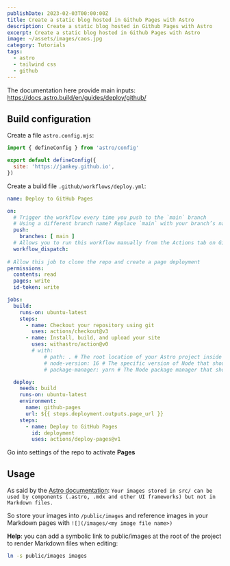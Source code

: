 ```yaml
---
publishDate: 2023-02-03T00:00:00Z
title: Create a static blog hosted in Github Pages with Astro
description: Create a static blog hosted in Github Pages with Astro
excerpt: Create a static blog hosted in Github Pages with Astro
image: ~/assets/images/caos.jpg
category: Tutorials
tags:
  - astro
  - tailwind css
  - github
---
```


The documentation here provide main inputs: https://docs.astro.build/en/guides/deploy/github/

## Build configuration

Create a file `astro.config.mjs`:
```mjs
import { defineConfig } from 'astro/config'

export default defineConfig({
  site: 'https://jamkey.github.io',
})
```

Create a build file `.github/workflows/deploy.yml`:
```yaml
name: Deploy to GitHub Pages

on:
  # Trigger the workflow every time you push to the `main` branch
  # Using a different branch name? Replace `main` with your branch’s name
  push:
    branches: [ main ]
  # Allows you to run this workflow manually from the Actions tab on GitHub.
  workflow_dispatch:
  
# Allow this job to clone the repo and create a page deployment
permissions:
  contents: read
  pages: write
  id-token: write

jobs:
  build:
    runs-on: ubuntu-latest
    steps:
      - name: Checkout your repository using git
        uses: actions/checkout@v3
      - name: Install, build, and upload your site
        uses: withastro/action@v0
        # with:
            # path: . # The root location of your Astro project inside the repository. (optional)
            # node-version: 16 # The specific version of Node that should be used to build your site. Defaults to 16. (optional)
            # package-manager: yarn # The Node package manager that should be used to install dependencies and build your site. Automatically detected based on your lockfile. (optional)

  deploy:
    needs: build
    runs-on: ubuntu-latest
    environment:
      name: github-pages
      url: ${{ steps.deployment.outputs.page_url }}
    steps:
      - name: Deploy to GitHub Pages
        id: deployment
        uses: actions/deploy-pages@v1
```

Go into settings of the repo to activate **Pages**

## Usage

As said by the [Astro documentation](https://docs.astro.build/fr/guides/images/#where-to-store-images):
`Your images stored in src/ can be used by components (.astro, .mdx and other UI frameworks) but not in Markdown files.`

So store your images into `/public/images` and reference images in your Markdown pages with `![](/images/<my image file name>)`

**Help**: you can add a symbolic link to public/images at the root of the project to render Markdown files when editing:
```sh
ln -s public/images images
```